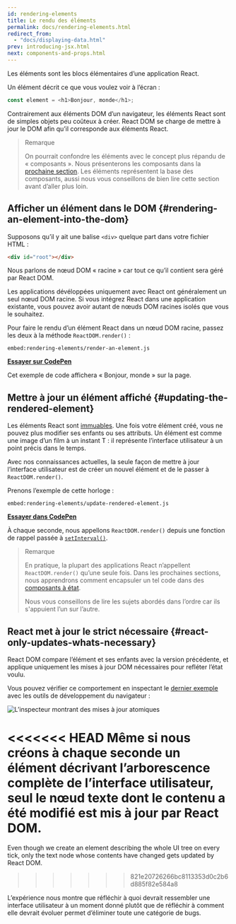 ```yaml
---
id: rendering-elements
title: Le rendu des éléments
permalink: docs/rendering-elements.html
redirect_from:
  - "docs/displaying-data.html"
prev: introducing-jsx.html
next: components-and-props.html
---
```


Les éléments sont les blocs élémentaires d’une application React.

Un élément décrit ce que vous voulez voir à l’écran :

```js
const element = <h1>Bonjour, monde</h1>;
```

Contrairement aux éléments DOM d’un navigateur, les éléments React sont de simples objets peu coûteux à créer. React DOM se charge de mettre à jour le DOM afin qu’il corresponde aux éléments React.

>Remarque
>
>On pourrait confondre les éléments avec le concept plus répandu de « composants ». Nous présenterons les composants dans la [prochaine section](/docs/components-and-props.html). Les éléments représentent la base des composants, aussi nous vous conseillons de bien lire cette section avant d’aller plus loin.

## Afficher un élément dans le DOM {#rendering-an-element-into-the-dom}

Supposons qu’il y ait une balise `<div>` quelque part dans votre fichier HTML :

```html
<div id="root"></div>
```

Nous parlons de nœud DOM « racine » car tout ce qu’il contient sera géré par React DOM.

Les applications dévéloppées uniquement avec React ont généralement un seul nœud DOM racine. Si vous intégrez React dans une application existante, vous pouvez avoir autant de nœuds DOM racines isolés que vous le souhaitez.

Pour faire le rendu d’un élément React dans un nœud DOM racine, passez les deux à la méthode `ReactDOM.render()` :

`embed:rendering-elements/render-an-element.js`

**[Essayer sur CodePen](codepen://rendering-elements/render-an-element)**

Cet exemple de code affichera « Bonjour, monde » sur la page.

## Mettre à jour un élément affiché {#updating-the-rendered-element}

Les éléments React sont [immuables](https://fr.wikipedia.org/wiki/Objet_immuable). Une fois votre élément créé, vous ne pouvez plus modifier ses enfants ou ses attributs. Un élément est comme une image d’un film à un instant T : il représente l’interface utilisateur à un point précis dans le temps.

Avec nos connaissances actuelles, la seule façon de mettre à jour l’interface utilisateur est de créer un nouvel élément et de le passer à `ReactDOM.render()`.

Prenons l’exemple de cette horloge :

`embed:rendering-elements/update-rendered-element.js`

**[Essayer dans CodePen](codepen://rendering-elements/update-rendered-element)**

À chaque seconde, nous appellons `ReactDOM.render()` depuis une fonction de rappel passée à [`setInterval()`](https://developer.mozilla.org/fr/docs/Web/API/WindowTimers/setInterval).

>Remarque
>
>En pratique, la plupart des applications React n’appellent `ReactDOM.render()` qu’une seule fois. Dans les prochaines sections, nous apprendrons comment encapsuler un tel code dans des [composants à état](/docs/state-and-lifecycle.html).
>
>Nous vous conseillons de lire les sujets abordés dans l’ordre car ils s'appuient l’un sur l’autre.

## React met à jour le strict nécessaire {#react-only-updates-whats-necessary}

React DOM compare l’élément et ses enfants avec la version précédente, et applique uniquement les mises à jour DOM nécessaires pour refléter l’état voulu.

Vous pouvez vérifier ce comportement en inspectant le [dernier exemple](codepen://rendering-elements/update-rendered-element) avec les outils de développement du navigateur :

![L’inspecteur montrant des mises à jour atomiques](../images/docs/granular-dom-updates.gif)

<<<<<<< HEAD
Même si nous créons à chaque seconde un élément décrivant l’arborescence complète de l’interface utilisateur, seul le nœud texte dont le contenu a été modifié est mis à jour par React DOM.
=======
Even though we create an element describing the whole UI tree on every tick, only the text node whose contents have changed gets updated by React DOM.
>>>>>>> 821e20726266bc8113353d0c2b6d885f82e584a8

L’expérience nous montre que réfléchir à quoi devrait ressembler une interface utilisateur à un moment donné plutôt que de réfléchir à comment elle devrait évoluer permet d’éliminer toute une catégorie de bugs.
